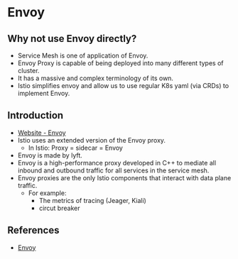 # Envoy

## Why not use Envoy directly?
- Service Mesh is one of application of Envoy.
- Envoy Proxy is capable of being deployed into many different types of cluster.
- It has a massive and complex terminology of its own.
- Istio simplifies envoy and allow us to use regular K8s yaml (via CRDs) to implement Envoy.

## Introduction
- [Website - Envoy](https://www.envoyproxy.io)
- Istio uses an extended version of the Envoy proxy. 
    - In Istio: Proxy = sidecar = Envoy
- Envoy is made by lyft.
- Envoy is a high-performance proxy developed in C++ to mediate all inbound and outbound traffic for all services in the service mesh.
- Envoy proxies are the only Istio components that interact with data plane traffic.
    - For example:
        - The metrics of tracing (Jeager, Kiali)
        - circut breaker

## References
- [Envoy](https://www.envoyproxy.io/)
